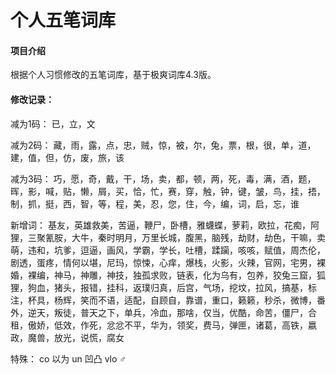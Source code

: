 # 个人五笔词库

#### 项目介绍
根据个人习惯修改的五笔词库，基于极爽词库4.3版。

#### 修改记录：
减为1码：
已，立，文

减为2码：
藏，雨，露，点，忠，贼，惊，被，尔，兔，票，根，很，单，道，建，值，但，仿，废，旅，该

减为3码：
巧，愿，奇，戴，干，场，卖，都，顿，两，死，毒，满，酒，题，晖，影，喊，贴，懒，屑，买，恰，忙，赛，穿，触，钟，键，皱，鸟，挂，捂，制，抓，挺，西，智，等，程，美，忍，您，住，今，编，词，启，忘，谁

新增词：
基友，英雄救美，苦逼，鞭尸，卧槽，雅蠛蝶，萝莉，欧拉，花痴，阿狸，三聚氰胺，大牛，秦时明月，万里长城，腹黑，脑残，劫财，劫色，干嘛，卖萌，违和，坑爹，逗逼，画风，学霸，学长，吐槽，蹂躏，咳咳，赋值，周杰伦，剧透，蛋疼，情何以堪，尼玛，惊悚，心痒，爆栈，火影，火辣，官网，宅男，裸婚，裸编，神马，神雕，神技，独孤求败，链表，化为乌有，包养，狡兔三窟，狐狸，狗血，猪头，报错，挂科，返璞归真，后宫，气场，挖坟，拉风，搞基，标注，杯具，杨辉，笑而不语，适配，自顾自，靠谱，重口，籁籁，秒杀，微博，番外，逆天，叛徒，普天之下，单兵，冷血，那啥，仅当，优酷，命苦，僵尸，合租，傲娇，低效，作死，忿忿不平，华为，领奖，费马，弹匣，诸葛，高铁，嬴政，魔兽，放光，说慌，腐女

特殊：
co 以为
un 凹凸
vlo ♂
